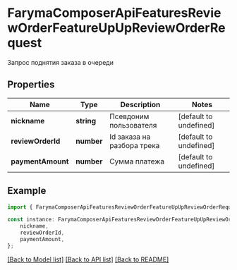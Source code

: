 # FarymaComposerApiFeaturesReviewOrderFeatureUpUpReviewOrderRequest

Запрос поднятия заказа в очереди

## Properties

Name | Type | Description | Notes
------------ | ------------- | ------------- | -------------
**nickname** | **string** | Псевдоним пользователя | [default to undefined]
**reviewOrderId** | **number** | Id заказа на разбора трека | [default to undefined]
**paymentAmount** | **number** | Сумма платежа | [default to undefined]

## Example

```typescript
import { FarymaComposerApiFeaturesReviewOrderFeatureUpUpReviewOrderRequest } from './api';

const instance: FarymaComposerApiFeaturesReviewOrderFeatureUpUpReviewOrderRequest = {
    nickname,
    reviewOrderId,
    paymentAmount,
};
```

[[Back to Model list]](../README.md#documentation-for-models) [[Back to API list]](../README.md#documentation-for-api-endpoints) [[Back to README]](../README.md)
